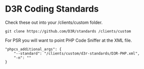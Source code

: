 D3R Coding Standards
=========

Check these out into your /clients/custom folder.

`git clone https://github.com/D3R/standards /clients/custom`

For PSR you will want to point PHP Code Sniffer at the XML file.

```
"phpcs_additional_args": {
	"--standard": "/clients/custom/d3r-standards/D3R-PHP.xml",
    "-n": ""
}
```
